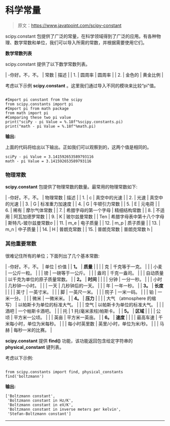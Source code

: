# 科学常量

> 原文：<https://www.javatpoint.com/scipy-constant>

scipy.constant 包提供了广泛的常量，在科学领域得到了广泛的应用。有各种物理、数学常数和单位，我们可以导入所需的常数，并根据需要使用它们。

**数学常数列表**

scipy.constant 提供了以下数学常数列表。

| -你好。不，不。 | 常数 | 描述 |
| 1. | 圆周率 | 圆周率 |
| 2. | 金色的 | 黄金比例 |

考虑以下示例 **scipy.constant** 。这里我们通过导入不同的模块来比较“pi”值。

```

#Import pi constant from the scipy 
from scipy.constants import pi
#Import pi from math package
from math import pi
#Comparing these two pi value
print("sciPy - pi Value = %.18f"%scipy.constants.pi)
print("math - pi Value = %.18f"%math.pi)

```

**输出:**

上面的代码将给出以下输出。正如我们可以观察到的，这两个值是相同的。

```
sciPy - pi Value = 3.141592653589793116
math - pi Value = 3.141592653589793116

```

### 物理常数

**scipy.constant** 包提供了物理常数的数量。最常用的物理常数如下:

| -你好。不，不。 | 物理常数 | 描述 |
| 1. | c | 真空中的光速 |
| 2. | 光速 | 真空中的光速 |
| 3. | G | 标准重力加速度 |
| 4. | G | 牛顿引力常数 |
| 5. | E | 元电荷 |
| 6. | 稀有 | 摩尔气体常数 |
| 7. | 希腊字母的第一个字母 | 精细结构常数 |
| 8. | 不适用 | 阿瓦加德罗常数 |
| 9. | K | 玻尔兹曼常数 |
| Ten | 希腊字母表中第十八个字母 | 斯特凡-玻尔兹曼常数σ |
| 11. | m_e | 电子质量 |
| 12. | m_p | 质子质量 |
| 13. | m_n | 中子质量 |
| 14. | H | 普朗克常数 |
| 15. | 普朗克常数 | 普朗克常数 h |

### 其他重要常数

很难记住所有的单位；下面列出了几个基本常数:

| -你好。不，不。 | 单位 | 价值 |
| **1。** | **质量** |  |
|  | 克 | 千克等于一克。 |
|  | 小麦 | 一公斤一粒。 |
|  | 镑 | 一磅等于一公斤。 |
|  | 盎司 | 千克一盎司。 |
|  | 自动质量 | 以千克为单位的原子质量常数。 |
| **2。** | **时间** |  |
|  | 分钟 | 一分一秒。 |
|  | 小时 | 几秒钟一小时。 |
|  | 一天 | 几秒钟后的一天。 |
|  | 年 | 一年一秒。 |
| **3。** | **长度** |  |
|  | 英寸 | 一英寸米。 |
|  | 脚 | 一英尺一米。 |
|  | 院子 | 一米一码。 |
|  | 铂 | 一米一分。 |
|  | 微米 | 一微米米。 |
| **4。** | **压力** |  |
|  | 大气 （atmosphere 的缩写） | 以帕斯卡为单位的标准大气。 |
|  | 空气 | 以帕斯卡为单位的标准大气。 |
|  | 酒吧 | 一个帕斯卡酒吧。 |
|  | 托 | 1 托(毫米汞柱)帕斯卡。 |
| **5。** | **区域** |  |
|  | 公顷 | 平方米一公顷。 |
|  | 英亩 | 平方米一英亩。 |
| **6。** | **速度** |  |
|  | 最高车速 | 千米每小时，单位为米每秒。 |
|  | 每小时英里数 | 英里/小时，单位为米/秒。 |
|  | 马赫 | 每秒一米的比赛。 |

**scipy.constant** 提供 **find()** 功能，该功能返回包含给定字符串的 **physical_constant** 键列表。

考虑以下示例:

```

from scipy.constants import find, physical_constants
find('boltzmann')

```

**输出:**

```
['Boltzmann constant',
 'Boltzmann constant in Hz/K',
 'Boltzmann constant in eV/K',
 'Boltzmann constant in inverse meters per kelvin',
 'Stefan-Boltzmann constant']

```

* * *